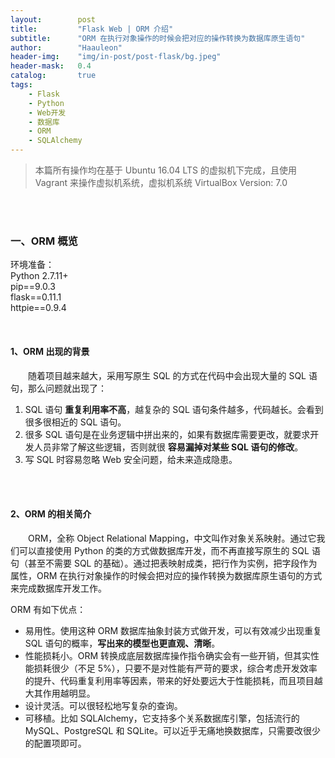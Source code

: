 ```yaml
---
layout:        post
title:         "Flask Web | ORM 介绍"
subtitle:      "ORM 在执行对象操作的时候会把对应的操作转换为数据库原生语句"
author:        "Haauleon"
header-img:    "img/in-post/post-flask/bg.jpeg"
header-mask:   0.4
catalog:       true
tags:
    - Flask
    - Python
    - Web开发
    - 数据库
    - ORM
    - SQLAlchemy
---
```


> 本篇所有操作均在基于 Ubuntu 16.04 LTS 的虚拟机下完成，且使用 Vagrant 来操作虚拟机系统，虚拟机系统 VirtualBox Version: 7.0 

<br>
<br>

### 一、ORM 概览
环境准备：     
Python 2.7.11+      
pip==9.0.3     
flask==0.11.1   
httpie==0.9.4     

<br>

#### 1、ORM 出现的背景 
&emsp;&emsp;随着项目越来越大，采用写原生 SQL 的方式在代码中会出现大量的 SQL 语句，那么问题就出现了：    
1. SQL 语句 **重复利用率不高**，越复杂的 SQL 语句条件越多，代码越长。会看到很多很相近的 SQL 语句。     
2. 很多 SQL 语句是在业务逻辑中拼出来的，如果有数据库需要更改，就要求开发人员非常了解这些逻辑，否则就很 **容易漏掉对某些 SQL 语句的修改**。     
3. 写 SQL 时容易忽略 Web 安全问题，给未来造成隐患。      

<br>
<br>

#### 2、ORM 的相关简介
&emsp;&emsp;ORM，全称 Object Relational Mapping，中文叫作对象关系映射。通过它我们可以直接使用 Python 的类的方式做数据库开发，而不再直接写原生的 SQL 语句（甚至不需要 SQL 的基础）。通过把表映射成类，把行作为实例，把字段作为属性，ORM 在执行对象操作的时候会把对应的操作转换为数据库原生语句的方式来完成数据库开发工作。     

ORM 有如下优点：     
- 易用性。使用这种 ORM 数据库抽象封装方式做开发，可以有效减少出现重复 SQL 语句的概率，**写出来的模型也更直观、清晰**。     
- 性能损耗小。ORM 转换成底层数据库操作指令确实会有一些开销，但其实性能损耗很少（不足 5%），只要不是对性能有严苛的要求，综合考虑开发效率的提升、代码重复利用率等因素，带来的好处要远大于性能损耗，而且项目越大其作用越明显。     
- 设计灵活。可以很轻松地写复杂的查询。    
- 可移植。比如 SQLAlchemy，它支持多个关系数据库引擎，包括流行的 MySQL、PostgreSQL 和 SQLite。可以近乎无痛地换数据库，只需要改很少的配置项即可。